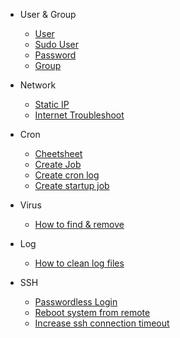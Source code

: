 * User & Group
    * [User](User%20Group/User.md)
    * [Sudo User](User%20Group/User%20-%20sudo.md)
    * [Password](User%20Group/passwd.md)
    * [Group](User%20Group/Group.md)

* Network
    * [Static IP](Static%20IP/static%20ip.md)
    * [Internet Troubleshoot](Internet/InetAddress.md)

* Cron
    * [Cheetsheet](cron/cheetsheet.md)
    * [Create Job](cron/cron%20for%20specific%20user.md)
    * [Create cron log](cron/create%20a%20cron.log.md)
    * [Create startup job](cron/How%20to%20run%20scripts%20on%20start%20up%3F.md)

* Virus
    * [How to find & remove](virus/How%20find%20and%20remove.md)

* Log
    * [How to clean log files](log/How%20to%20clean%20log%20files.md)

* SSH
    * [Passwordless Login](ssh/Passwordless_Login.md)
    * [Reboot system from remote](ssh/Reboot_without_login.md)
    * [Increase ssh connection timeout](ssh/Increase%20SSH%20Connection%20Timeout%20in%20server.md)